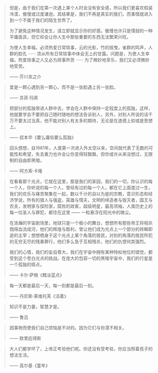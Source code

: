 > 但是，由于我们在第一次遇上某个人时会没有安全感，所以我们更喜欢假装冷漠，傲慢或过度谦逊。其结果是，我们不再是真实的我们，而事情就进入到一个不属于我们的陌生世界了。
>
> 为了避免这种情况发生，请立即就显示你的好感。傲慢也许只是懦弱的一种平庸面具，但它却会让你人生中那些重要的东西无法繁荣兴旺。



> 为使人生幸福，必须热爱日常琐事，云的光影，竹的摇曳，雀群的鸣声，人群的脸孔 ······ 须从所有日常琐事中体会无上的甘露。问题是，为使人生幸福，热爱琐事之人又必为琐事所苦 ······ 为了微妙地享乐，我们又必须微妙地受苦。
>
> —— 芥川龙之介



> 爱是一颗心遇到另一颗心，而不是一张脸遇上另一张脸。
>
> —— 苏菲·玛索



> 把部分的孤独带进人群中去，学会在人群中保持一定程度上的孤独，这样，他就要学会不要把自己随时随地的想法告诉别人，另外，对别人所说的话千万不要太过当真，他不能对别人有太多的期待，无论是在道德上抑或是思想上。
>
> —— 叔本华《要么庸俗要么孤独》



> 回头想想，自1961年，人类第一次进入外太空以来，空间就代表了无数的可能性和希望，失去重力也许会让你变得轻飘飘，但你或许从来没想过，无限制的自由即黑暗。
>
> —— 阿方索·卡隆



> 在看看那个光点，它就在这里，那是我们的家园，我们的一切，你认识的每一个人，你听说的每一个人，曾经有过的每一个人，都在它上面度过一生，我们的欢乐与痛苦聚集在一起，数以千计的自以为是的宗教，意识形态和经济学说，所有的猎人与强盗，英雄与懦夫，文明的缔造者与毁灭者，国王与农夫，发明家与探险家，腐败的政客，超级明星，最高领袖，人类历史上的每一位圣人与罪犯，都住在这里 —— 一粒悬浮在阳光中的微尘。
>
> 在浩瀚的宇宙剧场里，地球只是一个极小的舞台，想想所有那些帝王将相杀戮得血流成河，他们的辉煌与胜利，曾让他们成为光点上一个部分的转瞬即逝的主宰；想想栖身于这个光点上某个角落的居民，对别的角落的居民所犯的无穷无尽的残暴罪行，他们多么急于互相残杀，他们的仇恨何其强烈。
>
> 我们的心情，我们的妄自尊大，我们在宇宙中拥有某种特权地位的错觉，都受到这个苍白光点的挑战。在庞大的包容一切的黑暗宇宙中，我们的行星是一个孤独的斑点。
>
> —— 卡尔·萨根《黯淡蓝点》



> 每一天都是最后一天，每一刻都是最后一刻。
>
> —— 丹尼斯·莱维托芙《活着》



> 知识不是力量，智慧才是。
>
> —— 鲁迅



> 因事物而使我们自己烦恼是不对的。因为它们与你漠不相关。
>
> —— 欧里庇得斯



> 大人们都学坏了，上帝正考验他们呢。你还没有受考验，你应当照着孩子的想法生活。
>
> —— 高尔基《童年》

